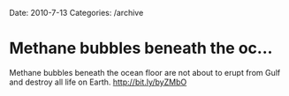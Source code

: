 Date: 2010-7-13
Categories: /archive

# Methane bubbles beneath the oc...

Methane bubbles beneath the ocean floor are not about to erupt from Gulf and destroy all life on Earth.  <a href="http://bit.ly/byZMbO" rel="nofollow">http://bit.ly/byZMbO</a>
